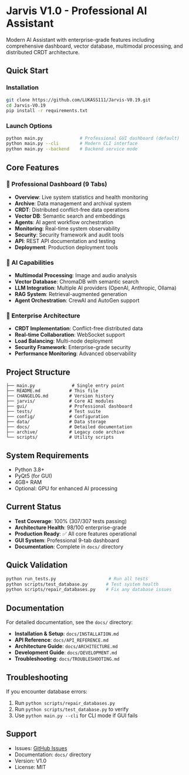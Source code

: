 # Jarvis V1.0 - Professional AI Assistant

Modern AI Assistant with enterprise-grade features including comprehensive dashboard, vector database, multimodal processing, and distributed CRDT architecture.

## Quick Start

### Installation
```bash
git clone https://github.com/LUKASS111/Jarvis-V0.19.git
cd Jarvis-V0.19
pip install -r requirements.txt
```

### Launch Options
```bash
python main.py              # Professional GUI dashboard (default)
python main.py --cli        # Modern CLI interface
python main.py --backend    # Backend service mode
```

## Core Features

### 🎯 Professional Dashboard (9 Tabs)
- **Overview**: Live system statistics and health monitoring
- **Archive**: Data management and archival system
- **CRDT**: Distributed conflict-free data operations  
- **Vector DB**: Semantic search and embeddings
- **Agents**: AI agent workflow orchestration
- **Monitoring**: Real-time system observability
- **Security**: Security framework and audit tools
- **API**: REST API documentation and testing
- **Deployment**: Production deployment tools

### 🧠 AI Capabilities
- **Multimodal Processing**: Image and audio analysis
- **Vector Database**: ChromaDB with semantic search
- **LLM Integration**: Multiple AI providers (OpenAI, Anthropic, Ollama)
- **RAG System**: Retrieval-augmented generation
- **Agent Orchestration**: CrewAI and AutoGen support

### 🔄 Enterprise Architecture
- **CRDT Implementation**: Conflict-free distributed data
- **Real-time Collaboration**: WebSocket support
- **Load Balancing**: Multi-node deployment
- **Security Framework**: Enterprise-grade security
- **Performance Monitoring**: Advanced observability

## Project Structure

```
├── main.py              # Single entry point
├── README.md           # This file
├── CHANGELOG.md        # Version history
├── jarvis/             # Core AI modules
├── gui/                # Professional dashboard
├── tests/              # Test suite
├── config/             # Configuration
├── data/               # Data storage
├── docs/               # Detailed documentation
├── archive/            # Legacy code archive
└── scripts/            # Utility scripts
```

## System Requirements

- Python 3.8+
- PyQt5 (for GUI)
- 4GB+ RAM
- Optional: GPU for enhanced AI processing

## Current Status

- **Test Coverage**: 100% (307/307 tests passing)
- **Architecture Health**: 98/100 enterprise-grade
- **Production Ready**: ✅ All core features operational
- **GUI System**: Professional 9-tab dashboard
- **Documentation**: Complete in `docs/` directory

## Quick Validation

```bash
python run_tests.py                    # Run all tests
python scripts/test_database.py       # Test system health
python scripts/repair_databases.py    # Fix any database issues
```

## Documentation

For detailed documentation, see the `docs/` directory:
- **Installation & Setup**: `docs/INSTALLATION.md`
- **API Reference**: `docs/API_REFERENCE.md`
- **Architecture Guide**: `docs/ARCHITECTURE.md`
- **Development Guide**: `docs/DEVELOPMENT.md`
- **Troubleshooting**: `docs/TROUBLESHOOTING.md`

## Troubleshooting

If you encounter database errors:
1. Run `python scripts/repair_databases.py`
2. Run `python scripts/test_database.py` to verify
3. Use `python main.py --cli` for CLI mode if GUI fails

## Support

- Issues: [GitHub Issues](https://github.com/LUKASS111/Jarvis-V0.19/issues)
- Documentation: `docs/` directory
- Version: V1.0
- License: MIT